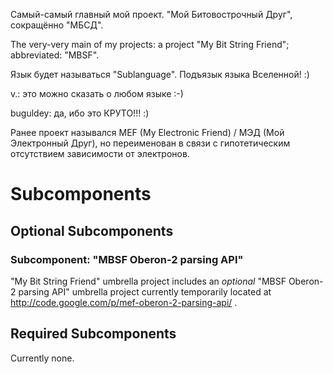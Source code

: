 Самый-самый главный мой проект. "Мой Битовострочный Друг", сокращённо "МБСД".

The very-very main of my projects: a project "My Bit String Friend"; abbreviated: "MBSF".

Язык будет называться "Sublanguage". Подъязык языка Вселенной! :)

v.: это можно сказать о любом языке :-)

buguldey: да, ибо это КРУТО!!! :)

Ранее проект назывался MEF (My Electronic Friend) / МЭД (Мой Электронный Друг), но переименован в связи с гипотетическим отсутствием зависимости от электронов.

# Subcomponents #

## Optional Subcomponents ##

### Subcomponent: "MBSF Oberon-2 parsing API" ###

"My Bit String Friend" umbrella project includes an _optional_ "MBSF Oberon-2 parsing API" umbrella project currently temporarily located at http://code.google.com/p/mef-oberon-2-parsing-api/ .

## Required Subcomponents ##

Currently none.